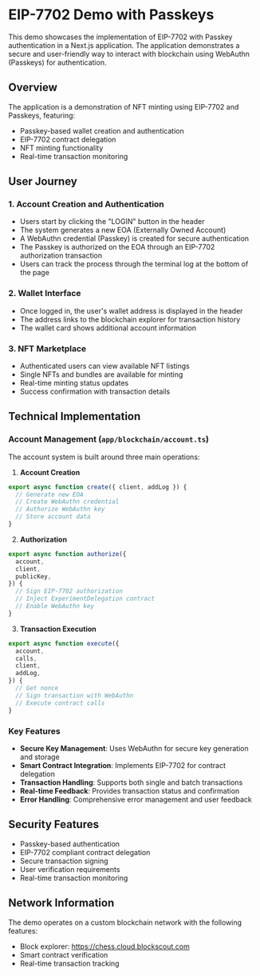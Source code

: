 # EIP-7702 Demo with Passkeys

This demo showcases the implementation of EIP-7702 with Passkey authentication in a Next.js application. The application demonstrates a secure and user-friendly way to interact with blockchain using WebAuthn (Passkeys) for authentication.

## Overview

The application is a demonstration of NFT minting using EIP-7702 and Passkeys, featuring:
- Passkey-based wallet creation and authentication
- EIP-7702 contract delegation
- NFT minting functionality
- Real-time transaction monitoring

## User Journey

### 1. Account Creation and Authentication
- Users start by clicking the "LOGIN" button in the header
- The system generates a new EOA (Externally Owned Account)
- A WebAuthn credential (Passkey) is created for secure authentication
- The Passkey is authorized on the EOA through an EIP-7702 authorization transaction
- Users can track the process through the terminal log at the bottom of the page

### 2. Wallet Interface
- Once logged in, the user's wallet address is displayed in the header
- The address links to the blockchain explorer for transaction history
- The wallet card shows additional account information

### 3. NFT Marketplace
- Authenticated users can view available NFT listings
- Single NFTs and bundles are available for minting
- Real-time minting status updates
- Success confirmation with transaction details

## Technical Implementation

### Account Management (`app/blockchain/account.ts`)

The account system is built around three main operations:

1. **Account Creation**
```typescript
export async function create({ client, addLog }) {
  // Generate new EOA
  // Create WebAuthn credential
  // Authorize WebAuthn key
  // Store account data
}
```

2. **Authorization**
```typescript
export async function authorize({
  account,
  client,
  publicKey,
}) {
  // Sign EIP-7702 authorization
  // Inject ExperimentDelegation contract
  // Enable WebAuthn key
}
```

3. **Transaction Execution**
```typescript
export async function execute({
  account,
  calls,
  client,
  addLog,
}) {
  // Get nonce
  // Sign transaction with WebAuthn
  // Execute contract calls
}
```

### Key Features

- **Secure Key Management**: Uses WebAuthn for secure key generation and storage
- **Smart Contract Integration**: Implements EIP-7702 for contract delegation
- **Transaction Handling**: Supports both single and batch transactions
- **Real-time Feedback**: Provides transaction status and confirmation
- **Error Handling**: Comprehensive error management and user feedback


## Security Features

- Passkey-based authentication
- EIP-7702 compliant contract delegation
- Secure transaction signing
- User verification requirements
- Real-time transaction monitoring

## Network Information

The demo operates on a custom blockchain network with the following features:
- Block explorer: https://chess.cloud.blockscout.com
- Smart contract verification
- Real-time transaction tracking


